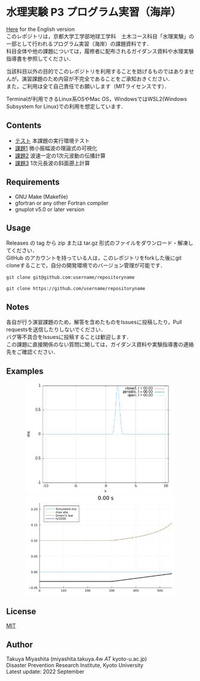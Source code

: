 # 水理実験 P3 プログラム実習（海岸）
[Here](/README-en.md) for the English version  
このレポジトリは，京都大学工学部地球工学科　土木コース科目「水理実験」の一部として行われるプログラム実習（海岸）の課題資料です．  
科目全体や他の課題については，履修者に配布されるガイダンス資料や水理実験指導書を参照してください．  

当該科目以外の目的でこのレポジトリを利用することを妨げるものではありませんが，演習課題のため内容が不完全であることをご承知おきください．  
また，ご利用は全て自己責任でお願いします（MITライセンスです）．  

Terminalが利用できるLinux系OSやMac OS，WindowsではWSL2(Windows Subsystem for Linux)での利用を想定しています．  


## Contents
- [テスト](/test) 本課題の実行環境テスト
- [課題1](/ex_small_amplitude_waves) 微小振幅波の理論式の可視化
- [課題2](/ex_waveeq_1d) 波速一定の1次元波動の伝播計算
- [課題3](/ex_longwave_1d) 1次元長波の斜面遡上計算


## Requirements
- GNU Make (Makefile)
- gfortran or any other Fortran compiler
- gnuplot v5.0 or later version


## Usage
Releases の tag から zip または tar.gz 形式のファイルをダウンロード・解凍してください．  
GitHub のアカウントを持っている人は，このレポジトリをforkした後にgit cloneすることで，自分の開発環境でのバージョン管理が可能です．
```shell
git clone git@github.com:username/repositoryname
```
```shell
git clone https://github.com/username/repositoryname
```


## Notes
各自が行う演習課題のため，解答を含めたものをIssuesに投稿したり，Pull requestsを送信したりしないでください．  
バグ等不具合をIssuesに投稿することは歓迎します．  
この課題に直接関係のない質問に関しては，ガイダンス資料や実験指導書の連絡先をご確認ください．  

## Examples
<p align="center">
<img src="/fig/wave1d_bc_comparison.gif", width="400">
<img src="/fig/ex_longwave.gif", width="400">
</p>


## License
[MIT](/LICENSE)

## Author
Takuya Miyashita (miyashita.takuya.4w $AT$ kyoto-u.ac.jp)  
Disaster Prevention Research Institute, Kyoto University  
Latest update: 2022 September